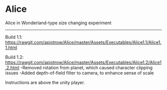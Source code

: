 Alice
=====

Alice in Wonderland-type size changing experiment


----------------


Build 1.1: https://rawgit.com/apiotrow/Alice/master/Assets/Executables/Alice1.1/Alice1.1.html

Build 1.2: https://rawgit.com/apiotrow/Alice/master/Assets/Executables/Alice1.2/Alice1.2.html
-Removed rotation from planet, which caused character clipping issues
-Added depth-of-field filter to camera, to enhance sense of scale

Instructions are above the unity player.
